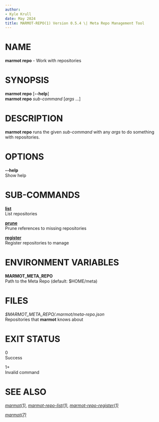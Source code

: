 ```yaml
---
author:
- Kyle Krull
date: May 2024
title: MARMOT-REPO(1) Version 0.5.4 \| Meta Repo Management Tool
---
```


# NAME

**marmot repo** - Work with repositories

# SYNOPSIS

**marmot repo** \[**\--help**\]\
**marmot repo** *sub-command* \[*args* ...\]

# DESCRIPTION

**marmot repo** runs the given *sub-command* with any *args* to do
something with repositories.

# OPTIONS

**\--help**  
Show help

# SUB-COMMANDS

[**list**](./marmot-repo-list.1.md)  
List repositories

[**prune**](./marmot-repo-prune.1.md)  
Prune references to missing repositories

[**register**](./marmot-repo-register.1.md)  
Register repositories to manage

# ENVIRONMENT VARIABLES

**MARMOT_META_REPO**  
Path to the Meta Repo (default: \$HOME/meta)

# FILES

*\$MARMOT_META_REPO/.marmot/meta-repo.json*  
Repositories that **marmot** knows about

# EXIT STATUS

0  
Success

1+  
Invalid command

# SEE ALSO

[*marmot(1)*](./marmot.1.md),
[*marmot-repo-list(1)*](./marmot-repo-list.1.md),
[*marmot-repo-register(1)*](./marmot-repo-register.1.md)

[*marmot(7)*](./marmot.7.md)
